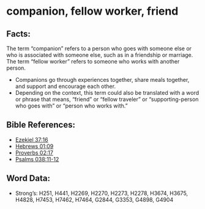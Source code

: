 # companion, fellow worker, friend

## Facts:

The term “companion” refers to a person who goes with someone else or who is associated with someone else, such as in a friendship or marriage. The term “fellow worker” refers to someone who works with another person.

* Companions go through experiences together, share meals together, and support and encourage each other.
* Depending on the context, this term could also be translated with a word or phrase that means, “friend” or “fellow traveler” or “supporting-person who goes with” or “person who works with.”

## Bible References:

* [Ezekiel 37:16](rc://en/tn/help/ezk/37/16)
* [Hebrews 01:09](rc://en/tn/help/heb/01/09)
* [Proverbs 02:17](rc://en/tn/help/pro/02/17)
* [Psalms 038:11-12](rc://en/tn/help/psa/038/011)

## Word Data:

* Strong’s: H251, H441, H2269, H2270, H2273, H2278, H3674, H3675, H4828, H7453, H7462, H7464, G2844, G3353, G4898, G4904
